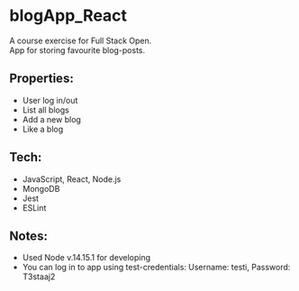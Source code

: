 # blogApp_React  
A course exercise for Full Stack Open.  
App for storing favourite blog-posts.

## Properties:
- User log in/out
- List all blogs
- Add a new blog
- Like a blog

## Tech:
- JavaScript, React, Node.js
- MongoDB
- Jest
- ESLint

## Notes:
- Used Node v.14.15.1 for developing
- You can log in to app using test-credentials: Username: testi, Password: T3staaj2
